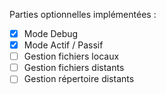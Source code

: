 Parties optionnelles implémentées :
- [x] Mode Debug
- [x] Mode Actif / Passif
- [ ] Gestion fichiers locaux
- [ ] Gestion fichiers distants
- [ ] Gestion répertoire distants
